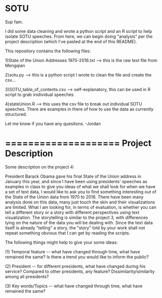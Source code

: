 # SOTU

Sup fam.

I did some data cleaning and wrote a python script and an R script to help isolate SOTU speeches. From here, we can begin doing "analysis" per the project description (which I've pasted at the end of this README).

This repository contains the following files:

1)State of the Union Addresses 1970-2016.txt
  --> this is the raw text file from Mengqian

2)sotu.py
  --> this is a python script I wrote to clean the file and create the csv...

3)SOTU_table_of_contents.csv
  --> self-explanatory, this can be used in R script to grab inidividual speeches

4)stateUnion.R
  --> this uses the csv file to break out individual SOTU speeches. There are examples in there of how to use the data as currently structured. 

Let me know if you have any quesitons. 
-Jordan

====================
Project Description
====================
Some description on the project 4:

President Barack Obama gave his final State of the Union address in January this year, and since I have been using presidents' speeches as examples in class to give you ideas of what we shall look for when we have a set of text data, I would like to ask you to find something interesting out of the State of the Union data from 1970 to 2016. There have been many analysis done on this data, many just touch the skin and their visualizations are limited. What I am looking for, in terms of evaluation, is whether you can tell a different story or a story with different perspectives using text visualization. The storytelling is similar to the project 3, with differences lying on the nature of the data you will be dealing with. Since the text data itself is already "telling" a story, the "story" told by your work shall not repeat something obvious that I can get by reading the scripts.

The following things might help to give your some ideas:

(1) Temporal feature -- what have changed through time, what have remained the same? Is there a trend you would like to inform the public?

(2) President -- for different presidents, what have changed during his service? Compared to other presidents, any feature? Dissimilarity/similarity among all presidents?

(3) Key words/Topics -- what have changed through time, what have remained the same?
